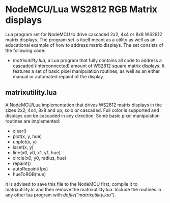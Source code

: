 # NodeMCU/Lua WS2812 RGB Matrix displays
Lua program set for NodeMCU to drive cascaded 2x2, 4x4 or 8x8 WS2812 matrix displays. The program set is itself meant as a utility as well as an educational example of how to address matrix displays. The set consists of the following code:
* *matrixutility.lua*, a Lua program that fully contains all code to address a cascaded (interconnected) amount of WS2812 square matrix displays. It features a set of basic pixel manipulation routines, as well as an either manual or automated repaint of the display.

## matrixutility.lua
A NodeMCU/Lua implementation that drives WS2812 matrix displays in the sizes 2x2, 4x4, 8x8 and up, solo or cascaded. Full color is supported and displays can be cascaded in any direction. Some basic pixel manipulation routines are implemented:  
* clear()
* plot(x, y, hue)
* unplot(x, y)
* isset(x, y)
* line(x0, y0, x1, y1, hue)
* circle(x0, y0, radius, hue)
* repaint()
* autoRepaint(fps)
* hueToRGB(hue)  
  
It is advised to save this file to the NodeMCU first, compile it to matrixutility.lc and then remove the matrixutility.lua. Include the routines in any other lua program with _dofile("matrixutility.lua")_.
